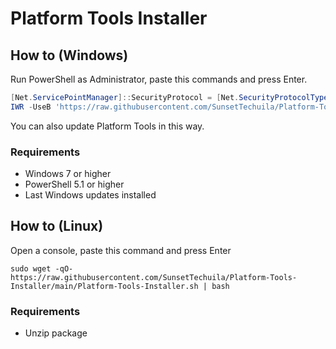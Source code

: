 # Platform Tools Installer

## How to (Windows)
Run PowerShell as Administrator, paste this commands and press Enter.
```powershell
[Net.ServicePointManager]::SecurityProtocol = [Net.SecurityProtocolType]::Tls12
IWR -UseB 'https://raw.githubusercontent.com/SunsetTechuila/Platform-Tools-Installer/main/Platform-Tools-Installer.ps1' | IEX
```
You can also update Platform Tools in this way.
### Requirements
- Windows 7 or higher
- PowerShell 5.1 or higher
- Last Windows updates installed

## How to (Linux)
Open a console, paste this command and press Enter
```shell
sudo wget -qO- https://raw.githubusercontent.com/SunsetTechuila/Platform-Tools-Installer/main/Platform-Tools-Installer.sh | bash
```
### Requirements
- Unzip package
